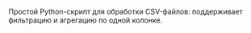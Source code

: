 Простой Python-скрипт для обработки CSV-файлов: поддерживает фильтрацию и агрегацию по одной колонке.
